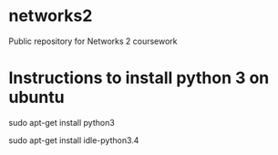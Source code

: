 # networks2
Public repository for Networks 2 coursework

# Instructions to install python 3 on ubuntu 
sudo apt-get install python3 

sudo apt-get install idle-python3.4
